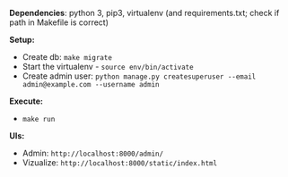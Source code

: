 **Dependencies**: python 3, pip3, virtualenv (and requirements.txt; check if path in Makefile is correct)

**Setup:**
- Create db: ```make migrate```
- Start the virtualenv - ```source env/bin/activate```
- Create admin user: ```python manage.py createsuperuser --email admin@example.com --username admin```

**Execute:**
- ```make run```

**UIs:**

- Admin: `http://localhost:8000/admin/`
- Vizualize: `http://localhost:8000/static/index.html`
